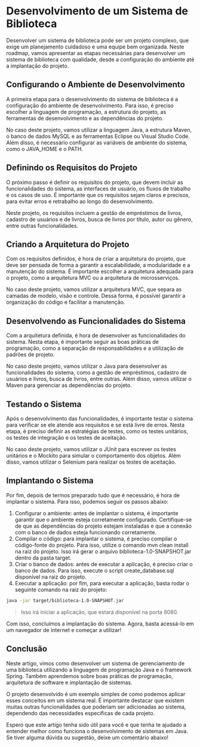 # Desenvolvimento de um Sistema de Biblioteca

Desenvolver um sistema de biblioteca pode ser um projeto complexo, que exige um planejamento cuidadoso e uma equipe bem organizada. Neste roadmap, vamos apresentar as etapas necessárias para desenvolver um sistema de biblioteca com qualidade, desde a configuração do ambiente até a implantação do projeto.

## Configurando o Ambiente de Desenvolvimento

A primeira etapa para o desenvolvimento do sistema de biblioteca é a configuração do ambiente de desenvolvimento. Para isso, é preciso escolher a linguagem de programação, a estrutura do projeto, as ferramentas de desenvolvimento e as dependências do projeto.

No caso deste projeto, vamos utilizar a linguagem Java, a estrutura Maven, o banco de dados MySQL e as ferramentas Eclipse ou Visual Studio Code. Além disso, é necessário configurar as variáveis de ambiente do sistema, como o JAVA_HOME e o PATH.

## Definindo os Requisitos do Projeto

O próximo passo é definir os requisitos do projeto, que devem incluir as funcionalidades do sistema, as interfaces de usuário, os fluxos de trabalho e os casos de uso. É importante que os requisitos sejam claros e precisos, para evitar erros e retrabalho ao longo do desenvolvimento.

Neste projeto, os requisitos incluem a gestão de empréstimos de livros, cadastro de usuários e de livros, busca de livros por título, autor ou gênero, entre outras funcionalidades.

## Criando a Arquitetura do Projeto

Com os requisitos definidos, é hora de criar a arquitetura do projeto, que deve ser pensada de forma a garantir a escalabilidade, a modularidade e a manutenção do sistema. É importante escolher a arquitetura adequada para o projeto, como a arquitetura MVC ou a arquitetura de microsserviços.

No caso deste projeto, vamos utilizar a arquitetura MVC, que separa as camadas de modelo, visão e controle. Dessa forma, é possível garantir a organização do código e facilitar a manutenção.

## Desenvolvendo as Funcionalidades do Sistema

Com a arquitetura definida, é hora de desenvolver as funcionalidades do sistema. Nesta etapa, é importante seguir as boas práticas de programação, como a separação de responsabilidades e a utilização de padrões de projeto.

No caso deste projeto, vamos utilizar o Java para desenvolver as funcionalidades do sistema, como a gestão de empréstimos, cadastro de usuários e livros, busca de livros, entre outras. Além disso, vamos utilizar o Maven para gerenciar as dependências do projeto.

## Testando o Sistema

Após o desenvolvimento das funcionalidades, é importante testar o sistema para verificar se ele atende aos requisitos e se está livre de erros. Nesta etapa, é preciso definir as estratégias de testes, como os testes unitários, os testes de integração e os testes de aceitação.

No caso deste projeto, vamos utilizar o JUnit para escrever os testes unitários e o Mockito para simular o comportamento dos objetos. Além disso, vamos utilizar o Selenium para realizar os testes de aceitação.

## Implantando o Sistema

Por fim, depois de termos preparado tudo que é necessário, é hora de implantar o sistema. Para isso, podemos seguir os passos abaixo:

1. Configurar o ambiente: antes de implantar o sistema, é importante garantir que o ambiente esteja corretamente configurado. Certifique-se de que as dependências do projeto estejam instaladas e que a conexão com o banco de dados esteja funcionando corretamente.
2. Compilar o código: para implantar o sistema, é preciso compilar o código-fonte do projeto. Para isso, utilize o comando mvn clean install na raiz do projeto. Isso irá gerar o arquivo biblioteca-1.0-SNAPSHOT.jar dentro da pasta target.
3. Criar o banco de dados: antes de executar a aplicação, é preciso criar o banco de dados. Para isso, execute o script create_database.sql disponível na raiz do projeto.
4. Executar a aplicação: por fim, para executar a aplicação, basta rodar o seguinte comando na raiz do projeto:

```bash
java -jar target/biblioteca-1.0-SNAPSHOT.jar
```
  > Isso irá iniciar a aplicação, que estará disponível na porta 8080.

Com isso, concluímos a implantação do sistema. Agora, basta acessá-lo em um navegador de internet e começar a utilizar!

## Conclusão

Neste artigo, vimos como desenvolver um sistema de gerenciamento de uma biblioteca utilizando a linguagem de programação Java e o framework Spring. Também aprendemos sobre boas práticas de programação, arquitetura de software e implantação de sistemas.

O projeto desenvolvido é um exemplo simples de como podemos aplicar esses conceitos em um sistema real. É importante destacar que existem muitas outras funcionalidades que poderiam ser adicionadas ao sistema, dependendo das necessidades específicas de cada projeto.

Espero que este artigo tenha sido útil para você e que tenha te ajudado a entender melhor como funciona o desenvolvimento de sistemas em Java. Se tiver alguma dúvida ou sugestão, deixe um comentário abaixo!